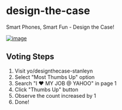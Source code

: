 design-the-case
===============

Smart Phones, Smart Fun - Design the Case!

[![image](assets/images/ios8_designthecase.gif)](https://git.corp.yahoo.com/pages/stanleyn/design-the-case/)

## Voting Steps
1. Visit yo/designthecase-stanleyn
2. Select "Most Thumbs Up" option
3. Search "I ❤ MY JOB @ YAHOO" in page 1
4. Click "Thumbs Up" button
5. Observe the count increased by 1
6. Done!
